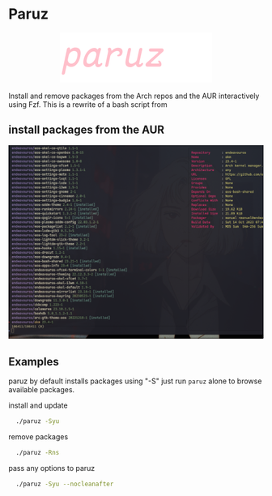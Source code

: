 # Paruz
<p align="center">
  <img src="assets/paruz2.png" />
</p>

Install and remove packages from the Arch repos and the AUR interactively
using Fzf. This is a rewrite of a bash script from <insert guys name>

## install packages from the AUR
<p align="center">
  <img src="assets/img.png" />
</p>

## Examples

paruz by default installs packages using "-S" just run `paruz` alone to browse
available packages.

install and update
```bash
  ./paruz -Syu
```

remove packages
```bash
  ./paruz -Rns
```

pass any options to paruz
```bash
  ./paruz -Syu --nocleanafter
```
